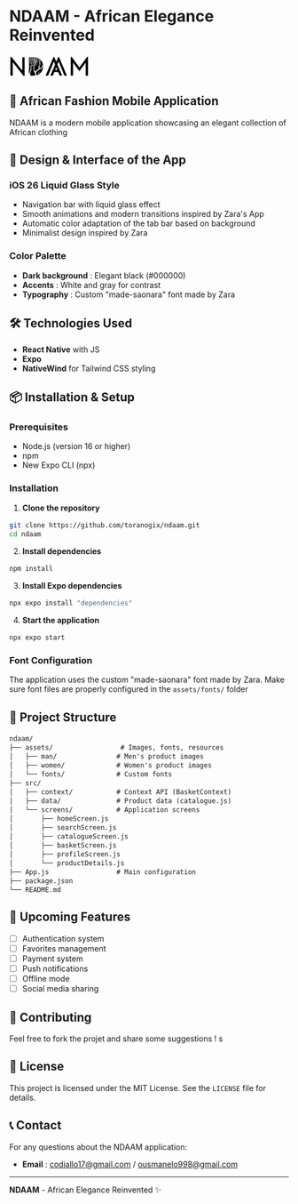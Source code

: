# NDAAM - African Elegance Reinvented

![NDAAM Logo](assets/texte_logo_ndam.png)

## 📱 African Fashion Mobile Application

NDAAM is a modern mobile application showcasing an elegant collection of African clothing

## 🎨 Design & Interface of the App

### **iOS 26 Liquid Glass Style**
- Navigation bar with liquid glass effect
- Smooth animations and modern transitions inspired by Zara's App
- Automatic color adaptation of the tab bar based on background
- Minimalist design inspired by Zara

### **Color Palette**
- **Dark background** : Elegant black (#000000)
- **Accents** : White and gray for contrast
- **Typography** : Custom "made-saonara" font made by Zara


## 🛠️ Technologies Used

- **React Native** with JS
- **Expo**
- **NativeWind** for Tailwind CSS styling


## 📦 Installation & Setup

### **Prerequisites**
- Node.js (version 16 or higher)
- npm
- New Expo CLI (npx)


### **Installation**

1. **Clone the repository**
```bash
git clone https://github.com/toranogix/ndaam.git
cd ndaam
```

2. **Install dependencies**
```bash
npm install

```

3. **Install Expo dependencies**
```bash
npx expo install "dependencies"
```

4. **Start the application**
```bash
npx expo start
```

### **Font Configuration**
The application uses the custom "made-saonara" font made by Zara. Make sure font files are properly configured in the `assets/fonts/` folder

## 📱 Project Structure

```
ndaam/
├── assets/                 # Images, fonts, resources
│   ├── man/               # Men's product images
│   ├── women/             # Women's product images
│   └── fonts/             # Custom fonts
├── src/
│   ├── context/           # Context API (BasketContext)
│   ├── data/              # Product data (catalogue.js)
│   └── screens/           # Application screens
│       ├── homeScreen.js
│       ├── searchScreen.js
│       ├── catalogueScreen.js
│       ├── basketScreen.js
│       ├── profileScreen.js
│       └── productDetails.js
├── App.js                 # Main configuration
├── package.json
└── README.md
```


## 🎯 Upcoming Features

- [ ] Authentication system
- [ ] Favorites management
- [ ] Payment system
- [ ] Push notifications
- [ ] Offline mode
- [ ] Social media sharing

## 🤝 Contributing
Feel free to fork the projet and share some suggestions !
s
## 📄 License

This project is licensed under the MIT License. See the `LICENSE` file for details.

## 📞 Contact

For any questions about the NDAAM application:

- **Email** : codiallo17@gmail.com / ousmanelo998@gmail.com

---

**NDAAM** - African Elegance Reinvented ✨ 